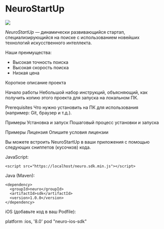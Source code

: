 # NeuroStartUp

![](logo.png)

*NeuroStartUp* — динамически развивающийся стартап, специализирующийся на поиске с использованием новейших технологий искусственного интеллекта.

Наши преимущества:
* Высокая точность поиска
* Высокая скорость поиска
* Низкая цена

Короткое описание проекта

Начало работы
Небольшой набор инструкций, объясняющий, как получить копию этого проекта для запуска на локальном ПК.

Prerequisites
Что нужно установить на ПК для использования (например: Git, браузер и т.д.).

Примеры
Установка и запуск
Пошаговый процесс установки и запуска

Примеры
Лицензия
Опишите условия лицензии


Вы можете встроить NeuroStartUp в ваши приложения с помощью следующих сниппетов (кусочков) кода.

JavaScript:
```
<script src="https://localhost/neuro.sdk.min.js"></script>
```
Java (Maven):
```
<dependency>
  <groupId>neuro</groupId>
  <artifactId>sdk</artifactId>
  <version>1.0.0</version>
</dependency>
```
iOS (добавьте код в ваш Podfile):

platform :ios, '8.0'
pod "neuro-ios-sdk"


